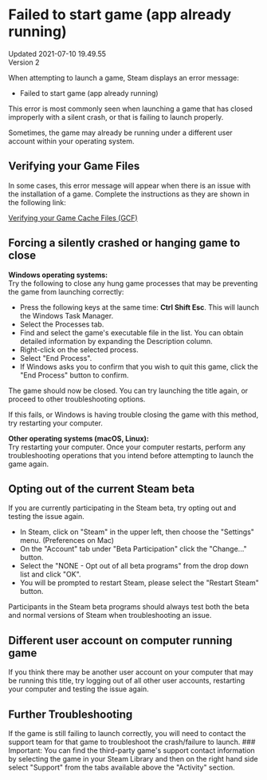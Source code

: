 # Failed to start game (app already running)
Updated 2021-07-10 19.49.55  
Version 2  

When attempting to launch a game, Steam displays an error message:  

*  Failed to start game (app already running)

  
This error is most commonly seen when launching a game that has closed improperly with a silent crash, or that is failing to launch properly.  
  
Sometimes, the game may already be running under a different user account within your operating system.  
  
## Verifying your Game Files
In some cases, this error message will appear when there is an issue with the installation of a game. Complete the instructions as they are shown in the following link:  
  
[Verifying your Game Cache Files (GCF)](https://help.steampowered.com/en/faqs/view/0C48-FCBD-DA71-93EB)  
  
## Forcing a silently crashed or hanging game to close
**Windows operating systems:**  
Try the following to close any hung game processes that may be preventing the game from launching correctly:  

* Press the following keys at the same time: **Ctrl  Shift  Esc**. This will launch the Windows Task Manager.
* Select the Processes tab.
* Find and select the game's executable file in the list. You can obtain detailed information by expanding the Description column.
* Right-click on the selected process.
* Select "End Process".
* If Windows asks you to confirm that you wish to quit this game, click the "End Process" button to confirm.

  
The game should now be closed. You can try launching the title again, or proceed to other troubleshooting options.  
  
If this fails, or Windows is having trouble closing the game with this method, try restarting your computer.  
  
**Other operating systems (macOS, Linux):**  
Try restarting your computer. Once your computer restarts, perform any troubleshooting operations that you intend before attempting to launch the game again.  
  
## Opting out of the current Steam beta
If you are currently participating in the Steam beta, try opting out and testing the issue again.  

* In Steam, click on "Steam" in the upper left, then choose the "Settings" menu. (Preferences on Mac)
* On the "Account" tab under "Beta Participation" click the "Change..." button.
* Select the "NONE - Opt out of all beta programs" from the drop down list and click "OK".
* You will be prompted to restart Steam, please select the "Restart Steam" button.

  
Participants in the Steam beta programs should always test both the beta and normal versions of Steam when troubleshooting an issue.  
  
## Different user account on computer running game
  
If you think there may be another user account on your computer that may be running this title, try logging out of all other user accounts, restarting your computer and testing the issue again.  
  
## Further Troubleshooting
If the game is still failing to launch correctly, you will need to contact the support team for that game to troubleshoot the crash/failure to launch.   ### Important:
You can find the third-party game's support contact information by selecting the game in your Steam Library and then on the right hand side select "Support" from the tabs available above the "Activity" section.